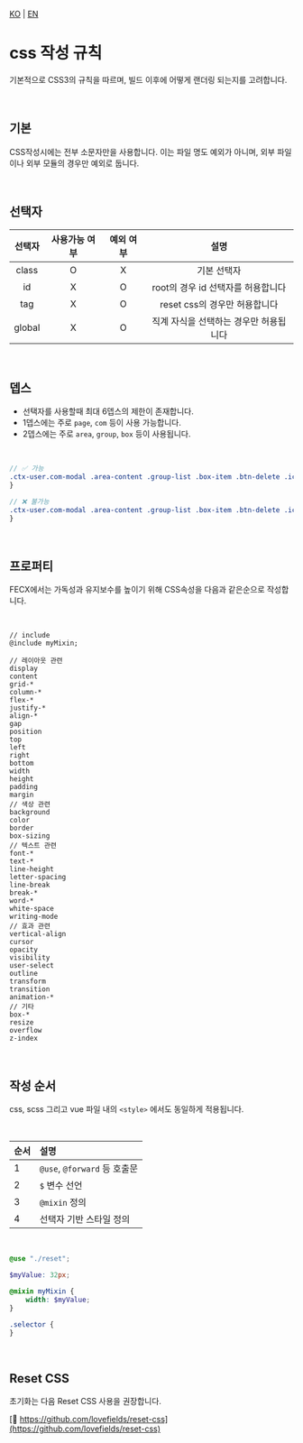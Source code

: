 [KO](./css_ko.md) | [EN](./css_en.md)

# css 작성 규칙

기본적으로 CSS3의 규칙을 따르며, 빌드 이후에 어떻게 랜더링 되는지를 고려합니다.

<br>

## 기본

CSS작성시에는 전부 소문자만을 사용합니다. 이는 파일 명도 예외가 아니며, 외부 파일이나 외부 모듈의 경우만 예외로 둡니다.

<br>

## 선택자

| 선택자 | 사용가능 여부 | 예외 여부 |                  설명                  |
| :----: | :-----------: | :-------: | :------------------------------------: |
| class  |       O       |     X     |              기본 선택자               |
|   id   |       X       |     O     |   root의 경우 id 선택자를 허용합니다   |
|  tag   |       X       |     O     |     reset css의 경우만 허용합니다      |
| global |       X       |     O     | 직계 자식을 선택하는 경우만 허용됩니다 |

<br>

## 뎁스

-   선택자를 사용할때 최대 6뎁스의 제한이 존재합니다.
-   1뎁스에는 주로 `page`, `com` 등이 사용 가능합니다.
-   2뎁스에는 주로 `area`, `group`, `box` 등이 사용됩니다.

<br>

```scss
// ✅ 가능
.ctx-user.com-modal .area-content .group-list .box-item .btn-delete .icon {
}

// ❌ 불가능
.ctx-user.com-modal .area-content .group-list .box-item .btn-delete .icon .path {
}
```

<br>

## 프로퍼티

FECX에서는 가독성과 유지보수를 높이기 위해 CSS속성을 다음과 같은순으로 작성합니다.

<br>

```
// include
@include myMixin;

// 레이아웃 관련
display
content
grid-*
column-*
flex-*
justify-*
align-*
gap
position
top
left
right
bottom
width
height
padding
margin
// 색상 관련
background
color
border
box-sizing
// 텍스트 관련
font-*
text-*
line-height
letter-spacing
line-break
break-*
word-*
white-space
writing-mode
// 효과 관련
vertical-align
cursor
opacity
visibility
user-select
outline
transform
transition
animation-*
// 기타
box-*
resize
overflow
z-index
```

<br>

## 작성 순서

css, scss 그리고 vue 파일 내의 `<style>` 에서도 동일하게 적용됩니다.

<br>

| 순서 | 설명                         |
| :--- | :--------------------------- |
| 1    | `@use`, `@forward` 등 호출문 |
| 2    | `$` 변수 선언                |
| 3    | `@mixin` 정의                |
| 4    | 선택자 기반 스타일 정의      |

<br>

```scss
@use "./reset";

$myValue: 32px;

@mixin myMixin {
    width: $myValue;
}

.selector {
}
```

<br>

## Reset CSS

초기화는 다음 Reset CSS 사용을 권장합니다.

[🔗 https://github.com/lovefields/reset-css](https://github.com/lovefields/reset-css)
